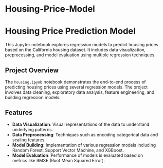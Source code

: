 # Housing-Price-Model

# Housing Price Prediction Model

This Jupyter notebook explores regression models to predict housing prices based on the California housing dataset. It includes data visualization, preprocessing, and model evaluation using multiple regression techniques.

## Project Overview

The `housing.ipynb` notebook demonstrates the end-to-end process of predicting housing prices using several regression models. The project involves data cleaning, exploratory data analysis, feature engineering, and building regression models.

## Features

- **Data Visualization**: Visual representations of the data to understand underlying patterns.
- **Data Preprocessing**: Techniques such as encoding categorical data and scaling features.
- **Model Building**: Implementation of various regression models including Random Forest, Support Vector Machine, and XGBoost.
- **Model Evaluation**: Performance of models is evaluated based on metrics like RMSE (Root Mean Squared Error).
